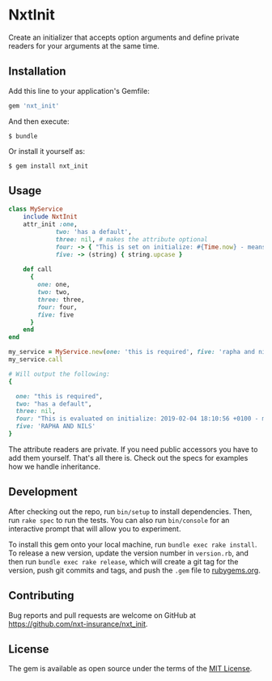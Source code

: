 # NxtInit

Create an initializer that accepts option arguments and define private readers for your 
arguments at the same time. 

## Installation

Add this line to your application's Gemfile:

```ruby
gem 'nxt_init'
```

And then execute:

    $ bundle

Or install it yourself as:

    $ gem install nxt_init

## Usage

```ruby
class MyService
    include NxtInit
    attr_init :one, 
             two: 'has a default', 
             three: nil, # makes the attribute optional
             four: -> { "This is set on initialize: #{Time.now} - means it will not be evaluated multiple times" },
             five: -> (string) { string.upcase }
             
    def call
      {
        one: one,
        two: two,
        three: three,
        four: four,
        five: five
      }
    end
end

my_service = MyService.new(one: 'this is required', five: 'rapha and nils')
my_service.call

# Will output the following:
{

  one: "this is required", 
  two: "has a default", 
  three: nil, 
  four: "This is evaluated on initialize: 2019-02-04 18:10:56 +0100 - means it will not be evaluated multiple times",
  five: 'RAPHA AND NILS'
} 
```

The attribute readers are private. If you need public accessors you have to add them yourself. That's all there is.
Check out the specs for examples how we handle inheritance. 

## Development

After checking out the repo, run `bin/setup` to install dependencies. Then, run `rake spec` to run the tests. You can also run `bin/console` for an interactive prompt that will allow you to experiment.

To install this gem onto your local machine, run `bundle exec rake install`. To release a new version, update the version number in `version.rb`, and then run `bundle exec rake release`, which will create a git tag for the version, push git commits and tags, and push the `.gem` file to [rubygems.org](https://rubygems.org).

## Contributing

Bug reports and pull requests are welcome on GitHub at https://github.com/nxt-insurance/nxt_init.

## License

The gem is available as open source under the terms of the [MIT License](https://opensource.org/licenses/MIT).
